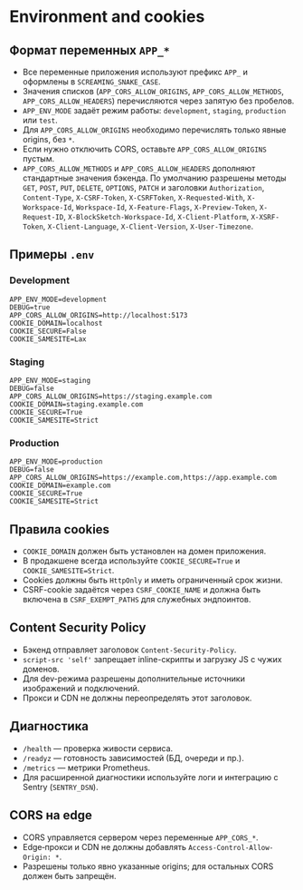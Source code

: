 # Environment and cookies

## Формат переменных `APP_*`
- Все переменные приложения используют префикс `APP_` и оформлены в `SCREAMING_SNAKE_CASE`.
- Значения списков (`APP_CORS_ALLOW_ORIGINS`, `APP_CORS_ALLOW_METHODS`, `APP_CORS_ALLOW_HEADERS`) перечисляются через запятую без пробелов.
- `APP_ENV_MODE` задаёт режим работы: `development`, `staging`, `production` или `test`.
- Для `APP_CORS_ALLOW_ORIGINS` необходимо перечислять только явные origins, без `*`.
- Если нужно отключить CORS, оставьте `APP_CORS_ALLOW_ORIGINS` пустым.
- `APP_CORS_ALLOW_METHODS` и `APP_CORS_ALLOW_HEADERS` дополняют стандартные значения бэкенда.
  По умолчанию разрешены методы `GET`, `POST`, `PUT`, `DELETE`, `OPTIONS`, `PATCH`
  и заголовки `Authorization`, `Content-Type`, `X-CSRF-Token`, `X-CSRFToken`,
  `X-Requested-With`, `X-Workspace-Id`, `Workspace-Id`, `X-Feature-Flags`,
  `X-Preview-Token`, `X-Request-ID`, `X-BlockSketch-Workspace-Id`,
  `X-Client-Platform`, `X-XSRF-Token`, `X-Client-Language`, `X-Client-Version`,
  `X-User-Timezone`.

## Примеры `.env`

### Development
```env
APP_ENV_MODE=development
DEBUG=true
APP_CORS_ALLOW_ORIGINS=http://localhost:5173
COOKIE_DOMAIN=localhost
COOKIE_SECURE=False
COOKIE_SAMESITE=Lax
```

### Staging
```env
APP_ENV_MODE=staging
DEBUG=false
APP_CORS_ALLOW_ORIGINS=https://staging.example.com
COOKIE_DOMAIN=staging.example.com
COOKIE_SECURE=True
COOKIE_SAMESITE=Strict
```

### Production
```env
APP_ENV_MODE=production
DEBUG=false
APP_CORS_ALLOW_ORIGINS=https://example.com,https://app.example.com
COOKIE_DOMAIN=example.com
COOKIE_SECURE=True
COOKIE_SAMESITE=Strict
```

## Правила cookies
- `COOKIE_DOMAIN` должен быть установлен на домен приложения.
- В продакшене всегда используйте `COOKIE_SECURE=True` и `COOKIE_SAMESITE=Strict`.
- Cookies должны быть `HttpOnly` и иметь ограниченный срок жизни.
- CSRF-cookie задаётся через `CSRF_COOKIE_NAME` и должна быть включена в `CSRF_EXEMPT_PATHS` для служебных эндпоинтов.

## Content Security Policy

- Бэкенд отправляет заголовок `Content-Security-Policy`.
- `script-src 'self'` запрещает inline-скрипты и загрузку JS с чужих доменов.
- Для dev-режима разрешены дополнительные источники изображений и подключений.
- Прокси и CDN не должны переопределять этот заголовок.

## Диагностика
- `/health` — проверка живости сервиса.
- `/readyz` — готовность зависимостей (БД, очереди и пр.).
- `/metrics` — метрики Prometheus.
- Для расширенной диагностики используйте логи и интеграцию с Sentry (`SENTRY_DSN`).

## CORS на edge
- CORS управляется сервером через переменные `APP_CORS_*`.
- Edge‑прокси и CDN не должны добавлять `Access-Control-Allow-Origin: *`.
- Разрешены только явно указанные origins; для остальных CORS должен быть запрещён.
